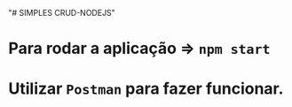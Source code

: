 "# SIMPLES CRUD-NODEJS" 

# Para rodar a aplicação => `npm start`

# Utilizar `Postman` para fazer funcionar.
